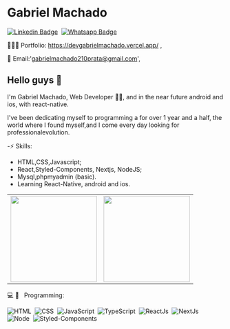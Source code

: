 # Gabriel Machado

[![Linkedin Badge](https://img.shields.io/badge/-LinkedIn-0077B5?style=flat&logo=Linkedin&logoColor=white&link=https://www.linkedin.com/in/gabriel-machado-962015209)](https://www.linkedin.com/in/gabriel-machado-962015209/)&nbsp;
[![Whatsapp Badge](https://img.shields.io/badge/-Whatsapp-2DB540?style=flat&labelColor=whatsapp&logo=whatsapp&logoColor=white&link=https://api.whatsapp.com/send?phone=5511997813725&text=Olá%20Gabriel!%20Vi%20seu%20perfil%20no%20Github%20e%20gostaria%20de%20entrar%20em%20contato%20com%20você)](https://api.whatsapp.com/send?phone=5511997813725&text=Olá%20Gabriel!%20Vi%20seu%20perfil%20no%20Github%20e%20gostaria%20de%20entrar%20em%20contato%20com%20você)&nbsp;


   👨🏻‍💻 Portfolio: https://devgabrielmachado.vercel.app/ ,
   
   👋 Email:'gabrielmachado210prata@gmail.com',


## Hello guys 👋

I'm Gabriel Machado, Web Developer 👨‍💻, and in the near future android and ios, with react-native.

I've been dedicating myself to programming a for over 1 year and a half,
the world where I found myself,and I come every day 
looking for professionalevolution.


-⚡ Skills:
-  HTML,CSS,Javascript;
-  React,Styled-Components, Nextjs, NodeJS;
-  Mysql,phpmyadmin (basic).
-  Learning React-Native, android and ios.

 <table align="center">
  <row>
    <td>
     <!-- Card -->
      <img height='200' src='https://github-readme-stats.vercel.app/api/top-langs/?username=Gabriel-025&layout=compact&theme=react'>
    </td>
    <td>
      <img height='200' src='https://github-readme-stats.vercel.app/api?username=Gabriel-025&show_icons=true&count_private=true&theme=react'>
    </td>  
  </row>
</table> 




💻 📱 &nbsp; Programming: <br/>


![HTML](https://img.shields.io/badge/-HTML-E44D25?style=flat&logoColor=fff&logo=html5)&nbsp;
![CSS](https://img.shields.io/badge/-CSS-254DE6?style=flat&logoColor=fff&logo=css3)&nbsp;
![JavaScript](https://img.shields.io/badge/-JavaScript-FEAE32?style=flat&logoColor=fff&logo=javascript)&nbsp;
![TypeScript](https://img.shields.io/badge/-TypeScript-007ACC?style=flat&logoColor=fff&logo=typescript)&nbsp;
![ReactJs](https://img.shields.io/badge/-React.js-18BCEE?style=flat&logoColor=fff&logo=react)&nbsp;
![NextJs](https://img.shields.io/badge/-Nextjs-ffffff?style=flat&logoColor=fff&logo=nextjs)&nbsp;
![Node](https://img.shields.io/badge/-Node.js-5B9856?style=flat&logoColor=fff&logo=node.js)&nbsp;
![Styled-Components](https://img.shields.io/badge/-Styled_Components-DB9A64?style=flat&logoColor=fff&logo=styled-components)&nbsp;     


